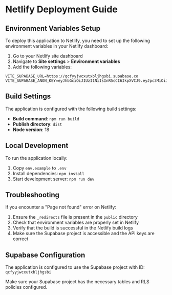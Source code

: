 # Netlify Deployment Guide

## Environment Variables Setup

To deploy this application to Netlify, you need to set up the following environment variables in your Netlify dashboard:

1. Go to your Netlify site dashboard
2. Navigate to **Site settings** > **Environment variables**
3. Add the following variables:

```
VITE_SUPABASE_URL=https://qcfyyjwcxutxbljhgsbi.supabase.co
VITE_SUPABASE_ANON_KEY=eyJhbGciOiJIUzI1NiIsInR5cCI6IkpXVCJ9.eyJpc3MiOiJzdXBhYmFzZSIsInJlZiI6InFjZnl5andjeHV0eGJsamhnc2JpIiwicm9sZSI6ImFub24iLCJpYXQiOjE3NTM0MjM1MTIsImV4cCI6MjA2ODk5OTUxMn0.LX3rKUgSsw46cy3VTCJmYLlZBOV_caHc8x6qRe5xu7Q
```

## Build Settings

The application is configured with the following build settings:
- **Build command**: `npm run build`
- **Publish directory**: `dist`
- **Node version**: 18

## Local Development

To run the application locally:

1. Copy `env.example` to `.env`
2. Install dependencies: `npm install`
3. Start development server: `npm run dev`

## Troubleshooting

If you encounter a "Page not found" error on Netlify:

1. Ensure the `_redirects` file is present in the `public` directory
2. Check that environment variables are properly set in Netlify
3. Verify that the build is successful in the Netlify build logs
4. Make sure the Supabase project is accessible and the API keys are correct

## Supabase Configuration

The application is configured to use the Supabase project with ID: `qcfyyjwcxutxbljhgsbi`

Make sure your Supabase project has the necessary tables and RLS policies configured. 